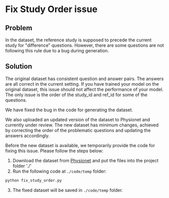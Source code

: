 # Fix Study Order issue

## Problem
In the dataset, the reference study is supposed to precede the current study for "difference" questions. However, there are some questions are not following this rule due to a bug during generation.

## Solution
The original dataset has consistent question and answer pairs. The answers are all correct in the current setting. If you have trained your model on the original dataset, this issue should not affect the performance of your model. The only issue is the order of the study_id and ref_id for some of the questions.

We have fixed the bug in the code for generating the dataset.

We also uploaded an updated version of the dataset to Physionet and currently under review. The new dataset has minimum changes, achieved by correcting the order of the problematic questions and updating the answers accordingly.

Before the new dataset is available, we temporarily provide the code for fixing this issue. Please follow the steps below:
1. Download the dataset from [Physionet](https://physionet.org/content/medical-diff-vqa/1.0.0/) and put the files into the project folder './'
2. Run the following code at `./code/temp` folder:
```bash
python fix_study_order.py
```
3. The fixed dataset will be saved in `./code/temp` folder.